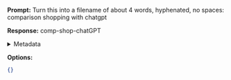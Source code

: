 **Prompt:**
Turn this into a filename of about 4 words, hyphenated, no spaces: comparison shopping with chatgpt

**Response:**
comp-shop-chatGPT

<details><summary>Metadata</summary>

- Duration: 843 ms
- Datetime: 2023-09-22T18:21:21.264220
- Model: gpt-3.5-turbo-0613

</details>

**Options:**
```json
{}
```

